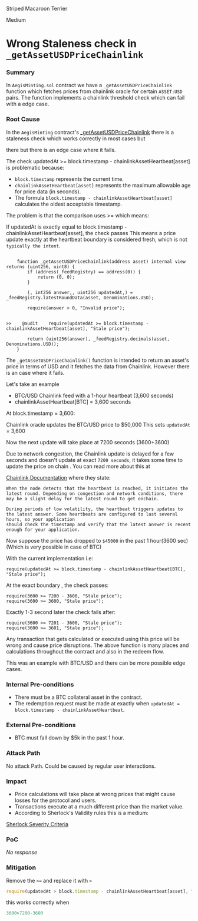 Striped Macaroon Terrier

Medium

# Wrong Staleness check in `_getAssetUSDPriceChainlink`

### Summary

In `AegisMinting.sol` contract we have a `_getAssetUSDPriceChainlink` function which fetches prices from chainlink oracle for certain `ASSET:USD` pairs. The function implements a chainlink threshold check which can fail with a edge case.


### Root Cause



In the `AegisMinting` contract's [_getAssetUSDPriceChainlink](https://github.com/sherlock-audit/2025-04-aegis-op-grant/blob/main/aegis-contracts/contracts/AegisMinting.sol#L805)  there is a staleness check which works correctly in most cases but 

there but there is an edge case where it fails.

The check updatedAt >= block.timestamp - chainlinkAssetHeartbeat[asset] is problematic because:

- `block.timestamp` represents the current time.
- `chainlinkAssetHeartbeat[asset]` represents the maximum allowable age for price data (in seconds).
- The formula `block.timestamp - chainlinkAssetHeartbeat[asset]` calculates the oldest acceptable timestamp.

The problem is that the comparison uses >= which means:

If updatedAt is exactly equal to block.timestamp - chainlinkAssetHeartbeat[asset], the check passes
This means a price update exactly at the heartbeat boundary is considered fresh, which is not `typically the intent`.


```Solidity

    function _getAssetUSDPriceChainlink(address asset) internal view returns (uint256, uint8) {
        if (address(_feedRegistry) == address(0)) {
            return (0, 0);
        }

        (, int256 answer,, uint256 updatedAt,) = _feedRegistry.latestRoundData(asset, Denominations.USD);
        
        require(answer > 0, "Invalid price");

       
>>    @audit    require(updatedAt >= block.timestamp - chainlinkAssetHeartbeat[asset], "Stale price");  

        return (uint256(answer), _feedRegistry.decimals(asset, Denominations.USD));
    }
```


The `_getAssetUSDPriceChainlink()` function is intended to return an asset's price in terms of USD and it fetches the data from Chainlink. However there is an case where it fails.


Let's take an example


- BTC/USD Chainlink feed with a 1-hour heartbeat (3,600 seconds)
- chainlinkAssetHeartbeat[BTC] = 3,600 seconds

At block.timestamp = 3,600:

Chainlink oracle updates the BTC/USD price to $50,000
This sets `updatedAt` = 3,600

Now the next update will take place at 7200 seconds (3600+3600)

Due to network congestion, the Chainlink update is delayed for a few seconds and doesn't update at exact `7200 seconds`, it takes some time to update the price on chain . You can read more about this at 

[Chainlink Documentation](https://docs.chain.link/data-feeds) where they state:

```Solidity
When the node detects that the heartbeat is reached, it initiates the latest round. Depending on congestion and network conditions, there may be a slight delay for the latest round to get onchain.

During periods of low volatility, the heartbeat triggers updates to the latest answer. Some heartbeats are configured to last several hours, so your application 
should check the timestamp and verify that the latest answer is recent enough for your application.

```

Now suppose the price has dropped to `$45000` in the past 1 hour(3600 sec) (Which is very possible in case of BTC)

With the current implementation i.e:


```Solidity
require(updatedAt >= block.timestamp - chainlinkAssetHeartbeat[BTC], "Stale price");
```

At the exact boundary , the check passes:

```Solidity
require(3600 >= 7200 - 3600, "Stale price");
require(3600 >= 3600, "Stale price");
```

Exactly 1-3 second later the check fails after:

```Solidity
require(3600 >= 7201 - 3600, "Stale price");
require(3600 >= 3601, "Stale price");
```

Any transaction that gets calculated or executed using this price will be wrong and cause price disruptions. The above function is many places and calculations throughout the contract and also in the redeem flow.

This was an example with BTC/USD and there can be more possible edge cases.


### Internal Pre-conditions

- There must be a BTC collateral asset in the contract.
- The redemption request must be made at exactly when `updatedAt = block.timestamp - chainlinkAssetHeartbeat`.

### External Pre-conditions

- BTC must fall down by $5k in the past 1 hour.

### Attack Path

No attack Path. Could be caused by regular user interactions.

### Impact

- Price calculations will take place at wrong prices that might cause losses for the protocol and users. 
- Transactions execute at a much different price than the market value.
- According to Sherlock's Validity rules this is a medium:

[Sherlock Severity Criteria](https://docs.sherlock.xyz/audits/judging/guidelines#v.-how-to-identify-a-medium-issue)



### PoC

_No response_

### Mitigation


Remove the `>=` and replace it with `>`

```js
require(updatedAt > block.timestamp - chainlinkAssetHeartbeat[asset], "Stale price");
```

this works correctly when 

```js
3600>7200-3600
```
